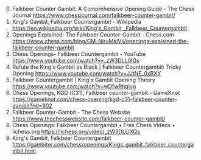 0. Falkbeer Counter Gambit: A Comprehensive Opening Guide - The Chess Journal
https://www.chessjournal.com/falkbeer-counter-gambit/
1. King's Gambit, Falkbeer Countergambit - Wikipedia
https://en.wikipedia.org/wiki/King's_Gambit,_Falkbeer_Countergambit
2. Openings Explained: The Falkbeer Counter-Gambit - Chess.com
https://www.chess.com/blog/GM-NiruMalVij/openings-explained-the-falkbeer-counter-gambit
3. Chess Openings- Falkbeer Countergambit - YouTube
https://www.youtube.com/watch?v=_zW3DLLlXQs
4. Refute the King's Gambit as Black | Falkbeer Countergambit: Tricky Opening
https://www.youtube.com/watch?v=JJtNE_0xBXY
5. Falkbeer Countergambit | King's Gambit Opening Theory
https://www.youtube.com/watch?v=wDfwRtjqlug
6. Chess Openings, KGD (C31), Falkbeer counter-gambit - GameKnot
https://gameknot.com/chess-opening/kgd-c31-falkbeer-counter-gambit?nd=902
7. Falkbeer Counter-Gambit - The Chess Website
https://www.thechesswebsite.com/falkbeer-counter-gambit/
8. Chess Openings: Falkbeer Countergambit • Free Chess Videos • lichess.org
https://lichess.org/video/_zW3DLLlXQs
9. King's Gambit, Falkbeer Countergambit
https://gambiter.com/chess/openings/Kings_gambit_falkbeer_countergambit.html

